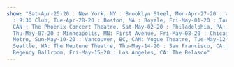 ```yaml
---
show: "Sat-Apr-25-20 : New York, NY : Brooklyn Steel, Mon-Apr-27-20 : Washington, DC
  : 9:30 Club, Tue-Apr-28-20 : Boston, MA : Royale, Fri-May-01-20 : Toronto, ON,
  CAN : The Phoenix Concert Theatre, Sat-May-02-20 : Philadelphia, PA: The Ave,
  Thu-May-07-20 : Minneapolis, MN: First Avenue, Fri-May-08-20 : Chicago, IL:
  Metro, Sun-May-10-20 : Vancouver, BC, CAN: Vogue Theatre, Tue-May-12-20 :
  Seattle, WA: The Neptune Theatre, Thu-May-14-20 : San Francisco, CA: The
  Regency Ballroom, Fri-May-15-20 : Los Angeles, CA: The Belasco"
---
```

